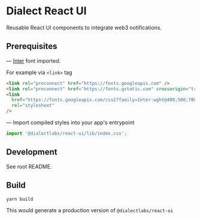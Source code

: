 # Dialect React UI

Reusable React UI components to integrate web3 notifications.

## Prerequisites

— [Inter](https://fonts.google.com/specimen/Inter) font imported.

For example via `<link>` tag

```html
<link rel="preconnect" href="https://fonts.googleapis.com" />
<link rel="preconnect" href="https://fonts.gstatic.com" crossorigin="true" />
<link
  href="https://fonts.googleapis.com/css2?family=Inter:wght@400;500;700&display=swap"
  rel="stylesheet"
/>
```

— Import compiled styles into your app's entrypoint
```typescript
import '@dialectlabs/react-ui/lib/index.css';
```

## Development

See root README.

## Build

```shell
yarn build
```

This would generate a production version of `@dialectlabs/react-ui`
